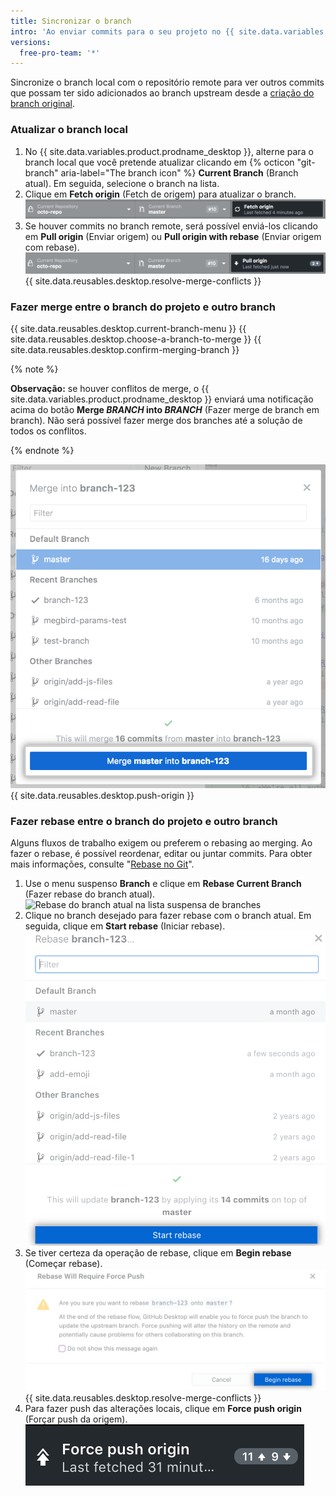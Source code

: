 ```yaml
---
title: Sincronizar o branch
intro: 'Ao enviar commits para o seu projeto no {{ site.data.variables.product.prodname_dotcom }}, é possível manter uma cópia local do projeto sincronizada com o repositório remote.'
versions:
  free-pro-team: '*'
---
```


Sincronize o branch local com o repositório remote para ver outros commits que possam ter sido adicionados ao branch upstream desde a [criação do branch original](/desktop/guides/contributing-to-projects/managing-branches).

### Atualizar o branch local

1. No {{ site.data.variables.product.prodname_desktop }}, alterne para o branch local que você pretende atualizar clicando em {% octicon "git-branch" aria-label="The branch icon" %} **Current Branch** (Branch atual). Em seguida, selecione o branch na lista.
2. Clique em **Fetch origin** (Fetch de origem) para atualizar o branch. ![Botão Fetch origin (Fetch de origem)](/assets/images/help/desktop/fetch-button.png)
3. Se houver commits no branch remote, será possível enviá-los clicando em **Pull origin** (Enviar origem) ou **Pull origin with rebase** (Enviar origem com rebase). ![Botão Pull origin (Origem do pull)](/assets/images/help/desktop/pull-button.png)
{{ site.data.reusables.desktop.resolve-merge-conflicts }}

### Fazer merge entre o branch do projeto e outro branch

{{ site.data.reusables.desktop.current-branch-menu }}
{{ site.data.reusables.desktop.choose-a-branch-to-merge }}
{{ site.data.reusables.desktop.confirm-merging-branch }}

   {% note %}

   **Observação:** se houver conflitos de merge, o {{ site.data.variables.product.prodname_desktop }} enviará uma notificação acima do botão **Merge <em>BRANCH</em> into <em>BRANCH</em>** (Fazer merge de branch em branch). Não será possível fazer merge dos branches até a solução de todos os conflitos.

   {% endnote %}

   ![Botão Merge](/assets/images/help/desktop/merge-branch-button.png)
{{ site.data.reusables.desktop.push-origin }}

### Fazer rebase entre o branch do projeto e outro branch
Alguns fluxos de trabalho exigem ou preferem o rebasing ao merging. Ao fazer o rebase, é possível reordenar, editar ou juntar commits. Para obter mais informações, consulte "[Rebase no Git](/articles/about-git-rebase)".

1. Use o menu suspenso **Branch** e clique em **Rebase Current Branch** (Fazer rebase do branch atual). ![Rebase do branch atual na lista suspensa de branches](/assets/images/help/desktop/rebase-current-branch.png)
2. Clique no branch desejado para fazer rebase com o branch atual. Em seguida, clique em **Start rebase** (Iniciar rebase). ![Botão Start rebase (Iniciar rebase)](/assets/images/help/desktop/start-rebase-button.png)
3. Se tiver certeza da operação de rebase, clique em **Begin rebase** (Começar rebase). ![Botão Begin rebase (Começar rebase)](/assets/images/help/desktop/begin-rebase-button.png)
{{ site.data.reusables.desktop.resolve-merge-conflicts }}
4. Para fazer push das alterações locais, clique em **Force push origin** (Forçar push da origem). ![Force push origin (Forçar push de origem)](/assets/images/help/desktop/force-push-origin.png)
